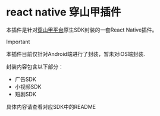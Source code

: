 # react native 穿山甲插件

本插件是针对[穿山甲平台](https://www.csjplatform.com/)原生SDK封装的一套React Native插件。

> [!IMPORTANT]
> 本插件目前仅针对Android端进行了封装，暂未对iOS端封装.

封装内容包含以下部分：
* 广告SDK
* 小视频SDK
* 短剧SDK

具体内容请查看对应SDK中的README
